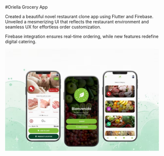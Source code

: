 #Oriella Grocery App

Created a beautiful novel restaurant clone app using Flutter and Firebase. Unveiled
a mesmerizing UI that reflects the restaurant environment and seamless UX for
effortless order customization. 

Firebase integration ensures real-time ordering, while new features redefine digital catering.

![Oriella Grocery Application](https://github.com/BeckiA/Grocery-App-UI/blob/master/oriella_final.png?raw=true)
